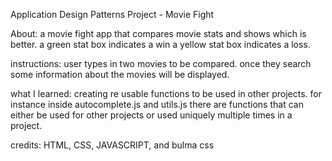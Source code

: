 Application Design Patterns Project - Movie Fight

About: a movie fight app that compares movie stats and shows which is better. a green stat box indicates a win a yellow stat box indicates a loss. 

instructions:
user types in two movies to be compared. once they search some information about the movies will be displayed.

 what I learned:
 creating re usable functions to be used in other projects. for instance inside autocomplete.js and utils.js there are functions that can either be used for other projects or used uniquely multiple times in a project.
  

credits: HTML, CSS, JAVASCRIPT, and bulma css